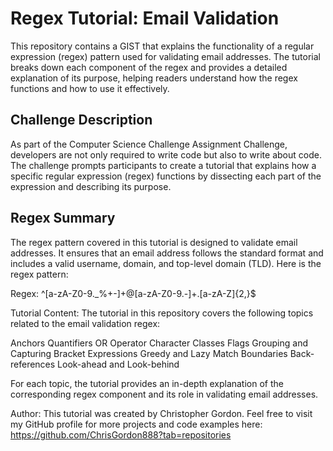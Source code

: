 # Regex Tutorial: Email Validation

This repository contains a GIST that explains the functionality of a regular expression (regex) pattern used for validating email addresses. The tutorial breaks down each component of the regex and provides a detailed explanation of its purpose, helping readers understand how the regex functions and how to use it effectively.

## Challenge Description

As part of the Computer Science Challenge Assignment Challenge, developers are not only required to write code but also to write about code. The challenge prompts participants to create a tutorial that explains how a specific regular expression (regex) functions by dissecting each part of the expression and describing its purpose.

## Regex Summary

The regex pattern covered in this tutorial is designed to validate email addresses. It ensures that an email address follows the standard format and includes a valid username, domain, and top-level domain (TLD). Here is the regex pattern:

Regex:
^[a-zA-Z0-9._%+-]+@[a-zA-Z0-9.-]+\.[a-zA-Z]{2,}$

Tutorial Content:
The tutorial in this repository covers the following topics related to the email validation regex:

Anchors
Quantifiers
OR Operator
Character Classes
Flags
Grouping and Capturing
Bracket Expressions
Greedy and Lazy Match
Boundaries
Back-references
Look-ahead and Look-behind

For each topic, the tutorial provides an in-depth explanation of the corresponding regex component and its role in validating email addresses.

Author:
This tutorial was created by Christopher Gordon. Feel free to visit my GitHub profile for more projects and code examples here: https://github.com/ChrisGordon888?tab=repositories
